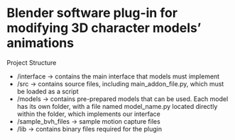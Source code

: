 # Blender software plug-in for modifying 3D character models’ animations

Project Structure
- /interface -> contains the main interface that models must implement
- /src -> contains source files, including main_addon_file.py, which must be loaded as a script
- /models -> contains pre-prepared models that can be used. Each model has its own folder, with a file named model_name.py located directly within the folder, which implements our interface 
- /sample_bvh_files -> sample motion capture files
- /lib -> contains binary files required for the plugin
